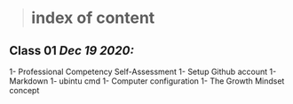 > # index of content 

## Class 01  *Dec 19 2020:*

1- Professional Competency Self-Assessment
1- Setup Github account
1- Markdown
1- ubintu cmd 
1- Computer configuration 
1- The Growth Mindset concept 
